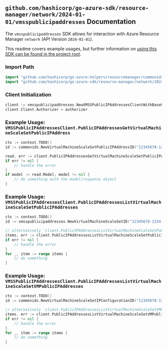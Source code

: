 
## `github.com/hashicorp/go-azure-sdk/resource-manager/network/2024-01-01/vmsspublicipaddresses` Documentation

The `vmsspublicipaddresses` SDK allows for interaction with Azure Resource Manager `network` (API Version `2024-01-01`).

This readme covers example usages, but further information on [using this SDK can be found in the project root](https://github.com/hashicorp/go-azure-sdk/tree/main/docs).

### Import Path

```go
import "github.com/hashicorp/go-azure-helpers/resourcemanager/commonids"
import "github.com/hashicorp/go-azure-sdk/resource-manager/network/2024-01-01/vmsspublicipaddresses"
```


### Client Initialization

```go
client := vmsspublicipaddresses.NewVMSSPublicIPAddressesClientWithBaseURI("https://management.azure.com")
client.Client.Authorizer = authorizer
```


### Example Usage: `VMSSPublicIPAddressesClient.PublicIPAddressesGetVirtualMachineScaleSetPublicIPAddress`

```go
ctx := context.TODO()
id := commonids.NewVirtualMachineScaleSetPublicIPAddressID("12345678-1234-9876-4563-123456789012", "example-resource-group", "virtualMachineScaleSetName", "virtualMachineIndex", "networkInterfaceName", "ipConfigurationName", "publicIpAddressName")

read, err := client.PublicIPAddressesGetVirtualMachineScaleSetPublicIPAddress(ctx, id, vmsspublicipaddresses.DefaultPublicIPAddressesGetVirtualMachineScaleSetPublicIPAddressOperationOptions())
if err != nil {
	// handle the error
}
if model := read.Model; model != nil {
	// do something with the model/response object
}
```


### Example Usage: `VMSSPublicIPAddressesClient.PublicIPAddressesListVirtualMachineScaleSetPublicIPAddresses`

```go
ctx := context.TODO()
id := vmsspublicipaddresses.NewVirtualMachineScaleSetID("12345678-1234-9876-4563-123456789012", "example-resource-group", "virtualMachineScaleSetName")

// alternatively `client.PublicIPAddressesListVirtualMachineScaleSetPublicIPAddresses(ctx, id)` can be used to do batched pagination
items, err := client.PublicIPAddressesListVirtualMachineScaleSetPublicIPAddressesComplete(ctx, id)
if err != nil {
	// handle the error
}
for _, item := range items {
	// do something
}
```


### Example Usage: `VMSSPublicIPAddressesClient.PublicIPAddressesListVirtualMachineScaleSetVMPublicIPAddresses`

```go
ctx := context.TODO()
id := commonids.NewVirtualMachineScaleSetIPConfigurationID("12345678-1234-9876-4563-123456789012", "example-resource-group", "virtualMachineScaleSetName", "virtualMachineIndex", "networkInterfaceName", "ipConfigurationName")

// alternatively `client.PublicIPAddressesListVirtualMachineScaleSetVMPublicIPAddresses(ctx, id)` can be used to do batched pagination
items, err := client.PublicIPAddressesListVirtualMachineScaleSetVMPublicIPAddressesComplete(ctx, id)
if err != nil {
	// handle the error
}
for _, item := range items {
	// do something
}
```

